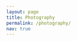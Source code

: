 ```yaml
---
layout: page
title: Photography
permalink: /photography/
nav: true
---
```


<div id="pixlee_container"></div><script type="text/javascript">window.PixleeAsyncInit = function() {Pixlee.init({apiKey:'r0sJi0-hbzCh05qxUogg'});Pixlee.addSimpleWidget({widgetId:'30658'});};</script><script src="//instafeed.assets.pxlecdn.com/assets/pixlee_widget_1_0_0.js"></script>